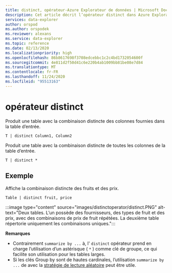 ```yaml
---
title: distinct, opérateur-Azure Explorateur de données | Microsoft Docs
description: Cet article décrit l’opérateur distinct dans Azure Explorateur de données.
services: data-explorer
author: orspod
ms.author: orspodek
ms.reviewer: alexans
ms.service: data-explorer
ms.topic: reference
ms.date: 02/13/2020
ms.localizationpriority: high
ms.openlocfilehash: 86b8617698f3708edcebbc1c2c4bd1732054600f
ms.sourcegitcommit: 4e811d2f50d41c6e220b4ab1009bb81be08e7d84
ms.translationtype: MT
ms.contentlocale: fr-FR
ms.lasthandoff: 11/24/2020
ms.locfileid: "95513163"
---
```

# <a name="distinct-operator"></a>opérateur distinct

Produit une table avec la combinaison distincte des colonnes fournies dans la table d’entrée. 

```kusto
T | distinct Column1, Column2
```

Produit une table avec la combinaison distincte de toutes les colonnes de la table d’entrée.

```kusto
T | distinct *
```

## <a name="example"></a>Exemple

Affiche la combinaison distincte des fruits et des prix.

```kusto
Table | distinct fruit, price
```

:::image type="content" source="images/distinctoperator/distinct.PNG" alt-text="Deux tables. L’un possède des fournisseurs, des types de fruit et des prix, avec des combinaisons de prix de fruit répétées. La deuxième table répertorie uniquement les combinaisons uniques.":::

**Remarques**

* Contrairement `summarize by ...` à, l' `distinct` opérateur prend en charge l’utilisation d’un astérisque ( `*` ) comme clé de groupe, ce qui facilite son utilisation pour les tables larges.
* Si les clés Group by sont de hautes cardinales, l’utilisation `summarize by ...` de avec la [stratégie de lecture aléatoire](shufflequery.md) peut être utile.